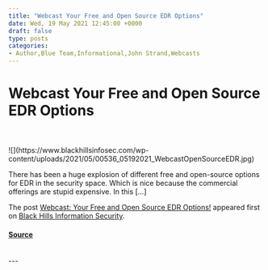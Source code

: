 ```yaml
---
title: "Webcast Your Free and Open Source EDR Options"
date: Wed, 19 May 2021 12:45:00 +0000
draft: false
type: posts
categories: 
- Author,Blue Team,Informational,John Strand,Webcasts
---
```

# Webcast Your Free and Open Source EDR Options

<br/>

<br/>
![](https://www.blackhillsinfosec.com/wp-content/uploads/2021/05/00536_05192021_WebcastOpenSourceEDR.jpg)

There has been a huge explosion of different free and open-source options for EDR in the security space. Which is nice because the commercial offerings are stupid expensive. In this \[…\]

The post [Webcast: Your Free and Open Source EDR Options!](https://www.blackhillsinfosec.com/webcast-your-free-and-open-source-edr-options/) appeared first on [Black Hills Information Security](https://www.blackhillsinfosec.com).

#### [Source](https://www.blackhillsinfosec.com/webcast-your-free-and-open-source-edr-options/)

<br/>
---
